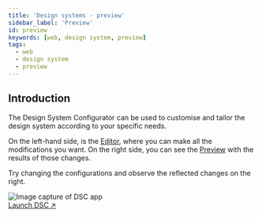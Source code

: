 ```yaml
---
title: 'Design systems - preview'
sidebar_label: 'Preview'
id: preview
keywords: [web, design system, preview]
tags:
  - web
  - design system
  - preview
---
```


## Introduction

The Design System Configurator can be used to customise and tailor the design system according to your specific needs.

On the left-hand side, is the [Editor](../../../web/design-systems/preview/#editor), where you can make all the modifications you want. On the right side, you can see the [Preview](../../../web/design-systems/preview/#preview) with the results of those changes.

Try changing the configurations and observe the reflected changes on the right.

<div class="demo-view">
  <img id="shadowed-img" src="/img/DSC-checkbox.PNG" alt="Image capture of DSC app"/>
  <div>
    <a class="overlay-link" href="/dsc/" target="_blank">Launch DSC &#x2197;</a>
  </div>
</div>
